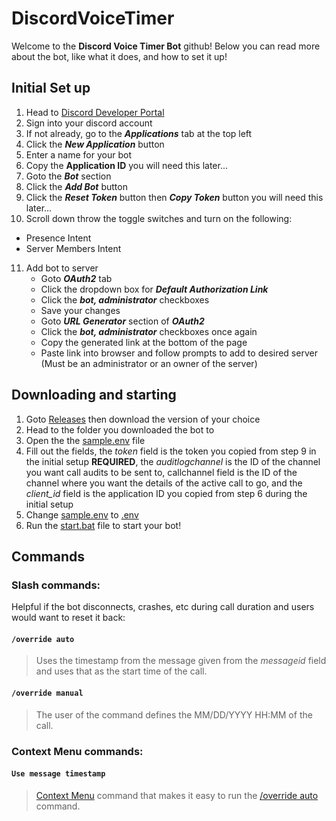 # DiscordVoiceTimer

Welcome to the **Discord Voice Timer Bot** github! Below you can read more about the bot, like what it does, and how to set it up!

## Initial Set up

1. Head to [Discord Developer Portal](https://discord.com/developers/applications)
2. Sign into your discord account
3. If not already, go to the _**Applications**_ tab at the top left
4. Click the _**New Application**_ button
5. Enter a name for your bot
6. Copy the **Application ID** you will need this later...
7. Goto the _**Bot**_ section
8. Click the _**Add Bot**_ button
9. Click the _**Reset Token**_ button then _**Copy Token**_ button you will need this later...
10. Scroll down throw the toggle switches and turn on the following:
   - Presence Intent
   - Server Members Intent
11. Add bot to server 
    - Goto _**OAuth2**_ tab
    - Click the dropdown box for _**Default Authorization Link**_
    - Click the _**bot, administrator**_ checkboxes
    - Save your changes
    - Goto _**URL Generator**_ section of _**OAuth2**_
    - Click the _**bot, administrator**_ checkboxes once again
    - Copy the generated link at the bottom of the page
    - Paste link into browser and follow prompts to add to desired server (Must be an administrator or an owner of the server)

## Downloading and starting

1. Goto [Releases](https://github.com/J-dotjs/DiscordVoiceTimer/releases) then download the version of your choice
2. Head to the folder you downloaded the bot to
3. Open the the [sample.env](/sample.env) file
4. Fill out the fields, the *token* field is the token you copied from step 9 in the initial setup **REQUIRED**, the *auditlogchannel* is the ID of the channel you want call audits to be sent to, callchannel field is the ID of the channel where you want the details of the active call to go, and the *client_id* field is the application ID you copied from step 6 during the initial setup
5. Change [sample.env](/sample.env) to [.env]()
6. Run the [start.bat](/start.bat) file to start your bot!

## Commands

### Slash commands:

Helpful if the bot disconnects, crashes, etc during call duration and users would want to reset it back:

#### `/override auto` 
> Uses the timestamp from the message given from the *messageid* field and uses that as the start time of the call.

#### `/override manual` 
> The user of the command defines the MM/DD/YYYY HH:MM of the call.

### Context Menu commands:

#### `Use message timestamp` 
> [Context Menu](https://kifopl.github.io/kifo-clanker/docs/guides/contextmenus) command that makes it easy to run the [/override auto](https://github.com/J-dotjs/DiscordVoiceTimer/tree/main#override-auto) command.

